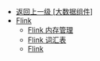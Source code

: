 - [返回上一级 [大数据组件]](docs/大数据组件/)
- [Flink](docs/大数据组件/Flink/)
  - [Flink 内存管理](docs/大数据组件/Flink/Flink%20内存管理.md)
  - [Flink 词汇表](docs/大数据组件/Flink/Flink%20词汇表.md)
  - [Flink](docs/大数据组件/Flink/Flink.md)

